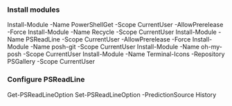 ### Install modules
Install-Module -Name PowerShellGet -Scope CurrentUser -AllowPrerelease -Force
Install-Module -Name Recycle -Scope CurrentUser
Install-Module -Name PSReadLine -Scope CurrentUser -AllowPrerelease -Force
Install-Module -Name posh-git -Scope CurrentUser
Install-Module -Name oh-my-posh -Scope CurrentUser
Install-Module -Name Terminal-Icons -Repository PSGallery -Scope CurrentUser

### Configure PSReadLine
Get-PSReadLineOption
Set-PSReadLineOption -PredictionSource History
